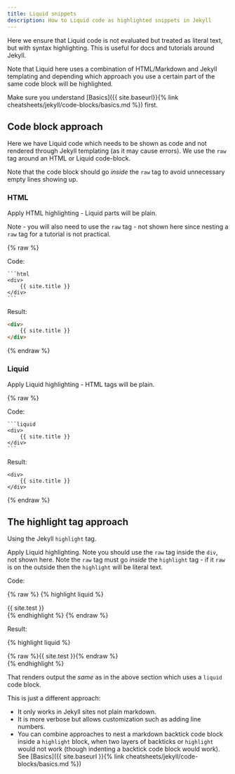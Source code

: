 ```yaml
---
title: Liquid snippets
description: How to Liquid code as highlighted snippets in Jekyll
---
```


Here we ensure that Liquid code is not evaluated but treated as literal text, but with syntax highlighting. This is useful for docs and tutorials around Jekyll.

Note that Liquid here uses a combination of HTML/Markdown and Jekyll templating and depending which approach you use a certain part of the same code block will be highlighted.

Make sure you understand [Basics]({{ site.baseurl}}{% link cheatsheets/jekyll/code-blocks/basics.md %}) first.

## Code block approach

Here we have Liquid code which needs to be shown as code and not rendered through Jekyll templating (as it may cause errors). We use the `raw` tag around an HTML or Liquid code-block.

Note that the code block should go _inside_ the `raw` tag to avoid unnecessary empty lines showing up.

### HTML

Apply HTML highlighting  - Liquid parts will be plain.

Note - you will also need to use the `raw` tag - not shown here since nesting a `raw` tag for a tutorial is not practical.

{% raw %}

Code:

	```html
	<div>
	    {{ site.title }}
	</div>
	```

Result:

```html
<div>
    {{ site.title }}
</div>
```

{% endraw %}

### Liquid

Apply Liquid highlighting - HTML tags will be plain.

{% raw %}

Code:

	```liquid
	<div>
	    {{ site.title }}
	</div>
	```

Result:

```liquid
<div>
    {{ site.title }}
</div>
```

{% endraw %}


## The highlight tag approach

Using the Jekyll `highlight` tag.

Apply Liquid highlighting. Note you should use the `raw` tag inside the `div`, not shown here. Note the `raw` tag must go _inside_ the `highlight` tag - if it `raw` is on the outside then the `highlight` will be literal text.


Code:

{% raw %}
	{% highlight liquid %}
	<div>
	    {{ site.test }}
	</div>
	{% endhighlight %}
{% endraw %}

Result:

{% highlight liquid %}
<div>
    {% raw %}{{ site.test }}{% endraw %}
</div>
{% endhighlight %}


That renders output the _same_ as in the above section which uses a `liquid` code block.

This is just a different approach:

- It only works in Jekyll sites not plain markdown.
- It is more verbose but allows customization such as adding line numbers.
- You can combine approaches to nest a markdown backtick code block inside a `highlight` block, when two layers of backticks or `highlight` would not work (though indenting a backtick code block would work). See [Basics]({{ site.baseurl }}{% link cheatsheets/jekyll/code-blocks/basics.md %})
